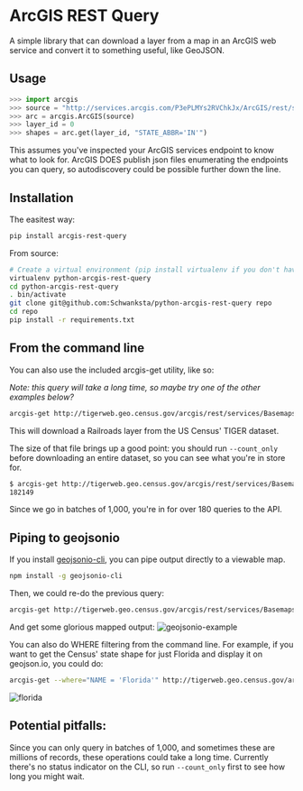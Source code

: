 # ArcGIS REST Query 

A simple library that can download a layer from a map in an 
ArcGIS web service and convert it to something useful,
like GeoJSON.

## Usage

```python
>>> import arcgis
>>> source = "http://services.arcgis.com/P3ePLMYs2RVChkJx/ArcGIS/rest/services/USA_Congressional_Districts/FeatureServer"
>>> arc = arcgis.ArcGIS(source)
>>> layer_id = 0
>>> shapes = arc.get(layer_id, "STATE_ABBR='IN'")
```

This assumes you've inspected your ArcGIS services endpoint to know what to look for.
ArcGIS DOES publish json files enumerating the endpoints you can query, so autodiscovery
could be possible further down the line.

## Installation

The easitest way:
```bash
pip install arcgis-rest-query
```
From source:

```bash
# Create a virtual environment (pip install virtualenv if you don't have it already)
virtualenv python-arcgis-rest-query
cd python-arcgis-rest-query
. bin/activate
git clone git@github.com:Schwanksta/python-arcgis-rest-query repo
cd repo
pip install -r requirements.txt
```

## From the command line

You can also use the included arcgis-get utility, like so:

*Note: this query will take a long time, so maybe try one of the other examples below?*
```bash
arcgis-get http://tigerweb.geo.census.gov/arcgis/rest/services/Basemaps/CommunityTIGER/MapServer 9 > ~/Desktop/railroads.geojson
```

This will download a Railroads layer from the US Census' TIGER dataset.

The size of that file brings up a good point: you should run `--count_only` before downloading an entire dataset, so you can see what you're in store for. 

```bash
$ arcgis-get http://tigerweb.geo.census.gov/arcgis/rest/services/Basemaps/CommunityTIGER/MapServer 9 --count_only
182149
```
Since we go in batches of 1,000, you're in for over 180 queries to the API.

## Piping to geojsonio

If you install [geojsonio-cli](https://github.com/mapbox/geojsonio-cli/), you can pipe output directly to a viewable map.

```bash
npm install -g geojsonio-cli
```

Then, we could re-do the previous query:

```bash
arcgis-get http://tigerweb.geo.census.gov/arcgis/rest/services/Basemaps/CommunityTIGER/MapServer 9 | geojsonio
```

And get some glorious mapped output: 
![geojsonio-example](https://cloud.githubusercontent.com/assets/20067/4998565/6be2e4f8-69a7-11e4-8aa1-d735bd1a7dac.png)

You can also do WHERE filtering from the command line. For example, if you want to get the Census' state shape for just Florida
and display it on geojson.io, you could do:

```bash
arcgis-get --where="NAME = 'Florida'" http://tigerweb.geo.census.gov/arcgis/rest/services/Basemaps/CommunityTIGER/MapServer 28 | geojsonio
```
![florida](https://cloud.githubusercontent.com/assets/20067/5001808/ee233ff6-69c7-11e4-9c3e-245aba847bb5.png)

## Potential pitfalls:

Since you can only query in batches of 1,000, and sometimes these are millions of records, these operations could take a long time. Currently there's no status indicator on the CLI, so run `--count_only` first to see how long you might wait.
